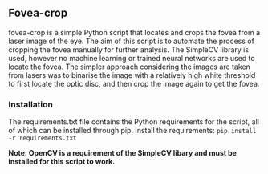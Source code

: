 <h2>Fovea-crop</h2>

<p>fovea-crop is a simple Python script that locates and crops the fovea from a laser image of the eye. The aim of this script is to automate the process of cropping the fovea manually for further analysis. The SimpleCV library is used, however no machine learning or trained neural networks are used to locate the fovea. The simpler approach considering the images are taken from lasers was to binarise the image with a relatively high white threshold to first locate the optic disc, and then crop the image again to get the fovea.</p>

<h3>Installation</h3>
<p>The requirements.txt file contains the Python requirements for the script, all of which can be installed through pip. Install the requirements: <code>pip install -r requirements.txt</code></p>

<p><b>Note: OpenCV is a requirement of the SimpleCV libary and must be installed for this script to work.</b></p>
